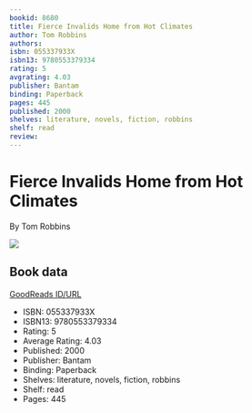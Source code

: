 ```yaml
---
bookid: 8680
title: Fierce Invalids Home from Hot Climates
author: Tom Robbins
authors: 
isbn: 055337933X
isbn13: 9780553379334
rating: 5
avgrating: 4.03
publisher: Bantam
binding: Paperback
pages: 445
published: 2000
shelves: literature, novels, fiction, robbins
shelf: read
review: 
---
```


# Fierce Invalids Home from Hot Climates

By Tom Robbins

![](https://i.gr-assets.com/images/S/compressed.photo.goodreads.com/books/1327866336l/8680.jpg)

## Book data

[GoodReads ID/URL](https://www.goodreads.com/book/show/8680)

- ISBN: 055337933X
- ISBN13: 9780553379334
- Rating: 5
- Average Rating: 4.03
- Published: 2000
- Publisher: Bantam
- Binding: Paperback
- Shelves: literature, novels, fiction, robbins
- Shelf: read
- Pages: 445

